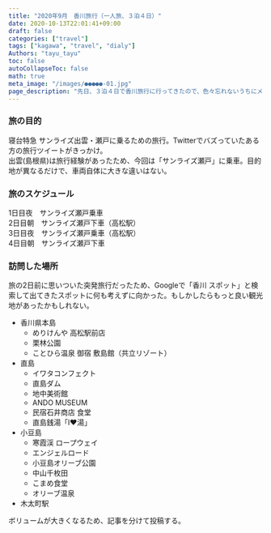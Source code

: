 ```yaml
---
title: "2020年9月　香川旅行（一人旅、３泊４日）"
date: 2020-10-13T22:01:41+09:00
draft: false
categories: ["travel"]
tags: ["kagawa", "travel", "dialy"]
Authors: "tayu_tayu"
toc: false
autoCollapseToc: false
math: true
meta_image: "/images/●●●●●-01.jpg"
page_description: "先日、３泊４日で香川旅行に行ってきたので、色々忘れないうちにメモに残す。"
---
```


### 旅の目的

寝台特急 サンライズ出雲・瀬戸に乗るための旅行。Twitterでバズっていたある方の旅行ツイートがきっかけ。  
出雲(島根県)は旅行経験があったため、今回は「サンライズ瀬戸」に乗車。目的地が異なるだけで、車両自体に大きな違いはない。

### 旅のスケジュール

1日目夜　サンライズ瀬戸乗車  
2日目朝　サンライズ瀬戸下車（高松駅）  
3日目夜　サンライズ瀬戸乗車（高松駅）  
4日目朝　サンライズ瀬戸下車  

### 訪問した場所

旅の2日前に思いついた突発旅行だったため、Googleで「香川 スポット」と検索して出てきたスポットに何も考えずに向かった。もしかしたらもっと良い観光地があったかもしれない。

- 香川県本島
  - めりけんや 高松駅前店
  - 栗林公園
  - ことひら温泉 御宿 敷島館（共立リゾート）
- 直島
  - イワタコンフェクト
  - 直島ダム
  - 地中美術館
  - ANDO MUSEUM
  - 民宿石井商店 食堂
  - 直島銭湯「I♥︎湯」
- 小豆島
  - 寒霞渓 ロープウェイ
  - エンジェルロード
  - 小豆島オリーブ公園
  - 中山千枚田
  - こまめ食堂
  - オリーブ温泉
- 木太町駅

ボリュームが大きくなるため、記事を分けて投稿する。
